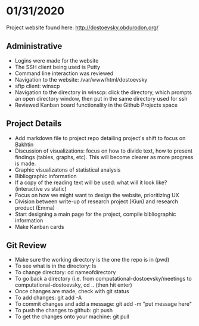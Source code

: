 # 01/31/2020

Project website found here: http://dostoevsky.obdurodon.org/

## Administrative
* Logins were made for the website
* The SSH client being used is Putty
* Command line interaction was reviewed
* Navigation to the website: /var/www/html/dostoevsky
* sftp client: winscp
* Navigation to the directory in winscp: click the directory, which prompts an open directory window, then put in the same directory used for ssh 
* Reviewed Kanban board functionality in the Github Projects space

## Project Details 
* Add markdown file to project repo detailing project's shift to focus on Bakhtin 
* Discussion of visualizations: focus on how to divide text, how to present findings (tables, graphs, etc). This will become clearer as more progress is made.  
* Graphic visualizatons of statistical analysis
* Bibliographic information
* If a copy of the reading text will be used: what will it look like? (interactive vs static)
* Focus on how we might want to design the website, prioritizing UX
* Division between write-up of research project (Kiun) and research product (Emma)
* Start designing a main page for the project, compile bibliographic information
* Make Kanban cards 

## Git Review 
* Make sure the working directory is the one the repo is in (pwd)
* To see what is in the directory: ls
* To change directory: cd nameofdirectory
* To go back a directory (i.e. from computational-dostoevsky/meetings to computational-dostoevsky, cd .. (then hit enter)
* Once changes are made, check with git status 
* To add changes: git add -A 
* To commit changes and add a message: git add -m "put message here"
* To push the changes to github: git push 
* To get the changes onto your machine: git pull